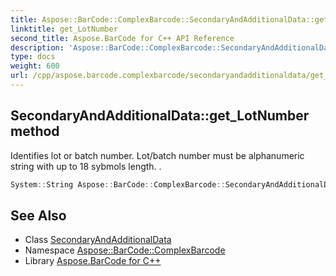 ```yaml
---
title: Aspose::BarCode::ComplexBarcode::SecondaryAndAdditionalData::get_LotNumber method
linktitle: get_LotNumber
second_title: Aspose.BarCode for C++ API Reference
description: 'Aspose::BarCode::ComplexBarcode::SecondaryAndAdditionalData::get_LotNumber method. Identifies lot or batch number. Lot/batch number must be alphanumeric string with up to 18 sybmols length.  in C++.'
type: docs
weight: 600
url: /cpp/aspose.barcode.complexbarcode/secondaryandadditionaldata/get_lotnumber/
---
```

## SecondaryAndAdditionalData::get_LotNumber method


Identifies lot or batch number. Lot/batch number must be alphanumeric string with up to 18 sybmols length. .

```cpp
System::String Aspose::BarCode::ComplexBarcode::SecondaryAndAdditionalData::get_LotNumber()
```

## See Also

* Class [SecondaryAndAdditionalData](../)
* Namespace [Aspose::BarCode::ComplexBarcode](../../)
* Library [Aspose.BarCode for C++](../../../)
